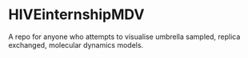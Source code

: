 # HIVEinternshipMDV
A repo for anyone who attempts to visualise umbrella sampled, replica exchanged, molecular dynamics models.
